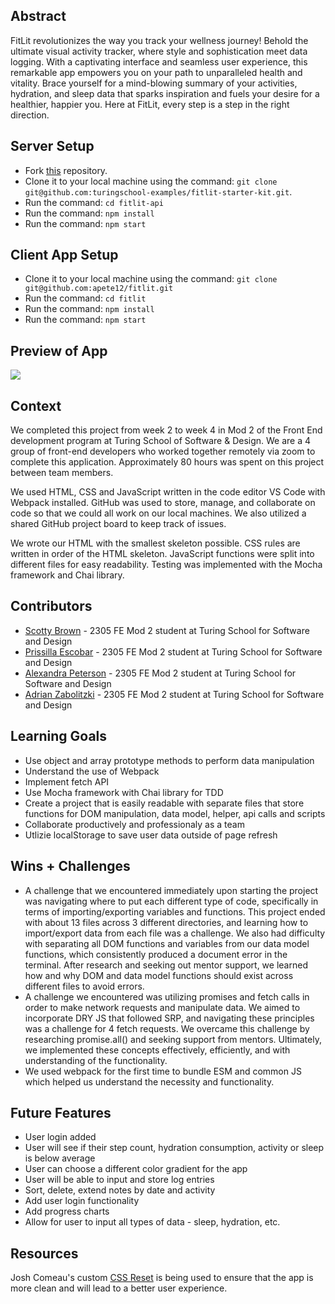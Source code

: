 
## Abstract
FitLit revolutionizes the way you track your wellness journey! Behold the ultimate visual activity tracker, where style and sophistication meet data logging. With a captivating interface and seamless user experience, this remarkable app empowers you on your path to unparalleled health and vitality. Brace yourself for a mind-blowing summary of your activities, hydration, and sleep data that sparks inspiration and fuels your desire for a healthier, happier you. Here at FitLit, every step is a step in the right direction.

## Server Setup
- Fork [this](https://github.com/turingschool-examples/fitlit-starter-kit.git) repository. 
- Clone it to your local machine using the command: `git clone git@github.com:turingschool-examples/fitlit-starter-kit.git`.
- Run the command: `cd fitlit-api`
- Run the command: `npm install`
- Run the command: `npm start`


## Client App Setup
- Clone it to your local machine using the command: `git clone git@github.com:apete12/fitlit.git`
- Run the command: `cd fitlit`
- Run the command: `npm install`
- Run the command: `npm start`

## Preview of App
![](https://media.giphy.com/media/Ypk6kKKtxNcbAyNgo3/giphy.gif)

## Context
We completed this project from week 2 to week 4 in Mod 2 of the Front End development program at Turing School of Software & Design. We are a 4 group of front-end developers who worked together remotely via zoom to complete this application. Approximately 80 hours was spent on this project between team members. 

We used HTML, CSS and JavaScript written in the code editor VS Code with Webpack installed. GitHub was used to store, manage, and collaborate on code so that we could all work on our local machines. We also utilized a shared GitHub project board to keep track of issues.

We wrote our HTML with the smallest skeleton possible. CSS rules are written in order of the HTML skeleton. JavaScript functions were split into different files for easy readability. Testing was implemented with the Mocha framework and Chai library. 

## Contributors
- [Scotty Brown](https://github.com/Scotty-Brown) - 2305 FE Mod 2 student at Turing School for Software and Design
- [Prissilla Escobar](https://github.com/prissilla-escobar) - 2305 FE Mod 2 student at Turing School for Software and Design
- [Alexandra Peterson](https://github.com/apete12) - 2305 FE Mod 2 student at Turing School for Software and Design
- [Adrian Zabolitzki](https://github.com/ganuza) - 2305 FE Mod 2 student at Turing School for Software and Design

## Learning Goals
- Use object and array prototype methods to perform data manipulation
- Understand the use of Webpack
- Implement fetch API
- Use Mocha framework with Chai library for TDD
- Create a project that is easily readable with separate files that store functions for DOM manipulation, data model, helper, api calls and scripts
- Collaborate productively and professionaly as a team
- Utlizie localStorage to save user data outside of page refresh

## Wins + Challenges
- A challenge that we encountered immediately upon starting the project was navigating where to put each different type of code, specifically in terms of importing/exporting variables and functions. This project ended with about 13 files across 3 different directories, and learning how to import/export data from each file was a challenge. We also had difficulty with separating all DOM functions and variables from our data model functions, which consistently produced a document error in the terminal. After research and seeking out mentor support, we learned how and why DOM and data model functions should exist across different files to avoid errors. 
- A challenge we encountered was utilizing promises and fetch calls in order to make network requests and manipulate data. We aimed to incorporate DRY JS that followed SRP, and navigating these principles was a challenge for 4 fetch requests. We overcame this challenge by researching promise.all() and seeking support from mentors. Ultimately, we implemented these concepts effectively, efficiently, and with understanding of the functionality. 
- We used webpack for the first time to bundle ESM and common JS which helped us understand the necessity and functionality.

## Future Features
- User login added
- User will see if their step count, hydration consumption, activity or sleep is below average
- User can choose a different color gradient for the app
- User will be able to input and store log entries
- Sort, delete, extend notes by date and activity
- Add user login functionality
- Add progress charts
- Allow for user to input all types of data - sleep, hydration, etc.

## Resources
Josh Comeau's custom [CSS Reset](https://www.joshwcomeau.com/css/custom-css-reset/) is being used to ensure that the app is more clean and will lead to a better user experience.     
